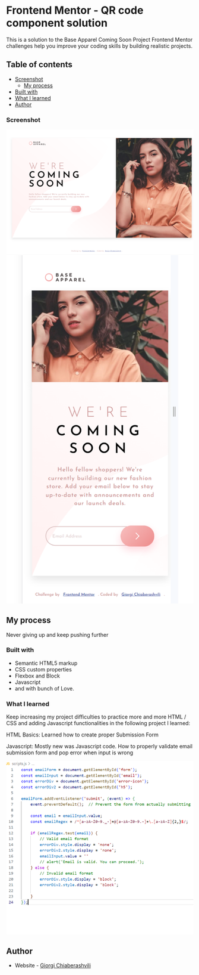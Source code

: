# Frontend Mentor - QR code component solution

This is a solution to the Base Apparel Coming Soon Project Frontend Mentor challenges help you improve your coding skills by building realistic projects. 

## Table of contents

  - [Screenshot](#screenshot)
    - [My process](#my-process)
  - [Built with](#built-with)
  - [What I learned](#what-i-learned)
- [Author](#author)

### Screenshot

![](./images/Screenshot%202023-10-09%20114635.png)
![](./images/Screenshot%202023-10-09%20114646.png)

## My process

Never giving up and keep pushing further

### Built with

- Semantic HTML5 markup
- CSS custom properties
- Flexbox and Block
- Javascript
- and with bunch of Love.

### What I learned

Keep increasing my project difficulties to practice more and more HTML / CSS and adding Javascript functionalities in the following project I learned:

HTML Basics: Learned how to create proper Submission Form

Javascript: Mostly new was Javascript code. How to properly validate email submission form and pop error when input is wrong

![](./images/Screenshot%202023-10-09%20115107.png)


## Author

- Website - [Giorgi Chiaberashvili](https://giorgichiaberashvili.github.io/)


